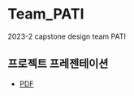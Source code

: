 # Team_PATI
2023-2 capstone design team PATI

## 프로젝트 프레젠테이션
- [PDF](https://github.com/Yunsoonsang/my_shell/blob/main/KAKAO%20Cloud%20Enginner%204%20-%20KVM%20Service.pdf)
